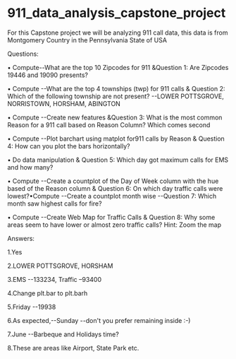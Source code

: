 # 911_data_analysis_capstone_project
For this Capstone project we will be analyzing 911 call data, this data is from Montgomery Country  in the Pennsylvania State of USA

Questions: 

• Compute--What are the top 10 Zipcodes for 911 &Question 1: Are Zipcodes 19446 and 19090 presents?

• Compute --What are the top 4 townships (twp) for 911 calls & Question 2: Which of the following township are not present? --LOWER POTTSGROVE, NORRISTOWN, HORSHAM, ABINGTON

• Compute --Create new features &Question 3: What is the most common Reason for a 911 call based on Reason Column? Which comes second

• Compute --Plot barchart using matplot for911 calls by Reason & Question 4: How can you plot the bars horizontally?

• Do data manipulation & Question 5: Which day got maximum calls for EMS and how many?

• Compute --Create a countplot of the Day of Week column with the hue based of the Reason column & Question 6: On which day traffic calls were lowest?•Compute --Create a countplot month wise --Question 7: Which month saw highest calls for fire?

• Compute --Create Web Map for Traffic Calls & Question 8: Why some areas seem to have lower or almost zero traffic calls? Hint: Zoom the map

Answers:

1.Yes

2.LOWER POTTSGROVE, HORSHAM

3.EMS --133234, Traffic –93400

4.Change plt.bar to plt.barh

5.Friday --19938

6.As expected,--Sunday --don't you prefer remaining inside :-)

7.June --Barbeque and Holidays time?

8.These are areas like Airport, State Park etc.

